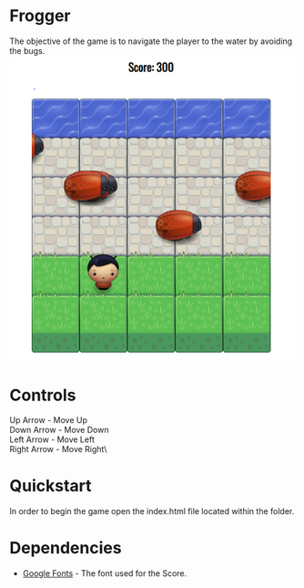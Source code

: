 
# Frogger

The objective of the game is to navigate the player to the water by avoiding the
bugs.
![Image Of Game Board](/images/Frogger_2.PNG)

# Controls
Up Arrow - Move Up\
Down Arrow - Move Down\
Left Arrow - Move Left\
Right Arrow - Move Right\

# Quickstart

In order to begin the game open the index.html file located within the folder.

# Dependencies

* [Google Fonts](https://fonts.google.com/) - The font used for the Score.
